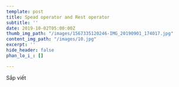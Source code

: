 ```yaml
---
template: post
title: Spead operator and Rest operator
subtitle: ''
date: 2019-10-02T05:00:00Z
thumb_img_path: "/images/1567335120246-IMG_20190901_174017.jpg"
content_img_path: "/images/10.jpg"
excerpt: ''
hide_header: false
phan_lo_i_: []

---
```

Sắp viết 